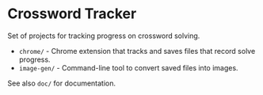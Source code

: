 # Crossword Tracker

Set of projects for tracking progress on crossword solving.

- `chrome/` - Chrome extension that tracks and saves files that record solve progress.
- `image-gen/` - Command-line tool to convert saved files into images.

See also `doc/` for documentation.

